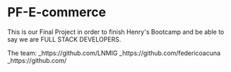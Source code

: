 # PF-E-commerce

<p align="left">This is our Final Project in order to finish Henry's Bootcamp and be able to say we are FULL STACK DEVELOPERS.</p>
<p align="left"> The team:
_https://github.com/LNMIG
_https://github.com/federicoacuna
_https://github.com/
</p>

